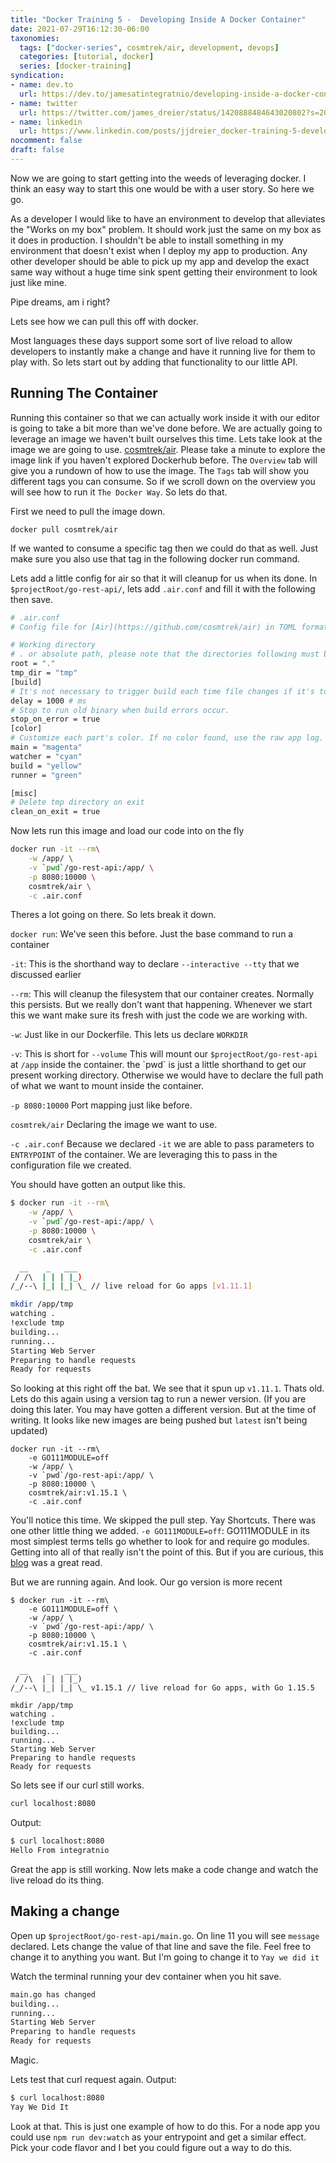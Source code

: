 ```yaml
---
title: "Docker Training 5 -  Developing Inside A Docker Container"
date: 2021-07-29T16:12:30-06:00
taxonomies:
  tags: ["docker-series", cosmtrek/air, development, devops]
  categories: [tutorial, docker]
  series: [docker-training]
syndication:
- name: dev.to
  url: https://dev.to/jamesatintegratnio/developing-inside-a-docker-container-3ofd
- name: twitter
  url: https://twitter.com/james_dreier/status/1420888484643020802?s=20
- name: linkedin
  url: https://www.linkedin.com/posts/jjdreier_docker-training-5-developing-inside-a-docker-activity-6826654269555396608-zTU0
nocomment: false
draft: false
---
```



Now we are going to start getting into the weeds of leveraging docker. I think an easy way to start this one would be with a user story. So here we go.

As a developer I would like to have an environment to develop that alleviates the "Works on my box" problem. It should work just the same on my box as it does in production. I shouldn't be able to install something in my environment that doesn't exist when I deploy my app to production. Any other developer should be able to pick up my app and develop the exact same way without a huge time sink spent getting their environment to look just like mine.

Pipe dreams, am i right?

Lets see how we can pull this off with docker.

Most languages these days support some sort of live reload to allow developers to instantly make a change and have it running live for them to play with. So lets start out by adding that functionality to our little API.

## Running The Container

Running this container so that we can actually work inside it with our editor is going to take a bit more than we've done before. We are actually going to leverage an image we haven't built ourselves this time. Lets take look at the image we are going to use. [cosmtrek/air](https://hub.docker.com/r/cosmtrek/air). Please take a minute to explore the image link if you haven't explored Dockerhub before. The `Overview` tab will give you a rundown of how to use the image. The `Tags` tab will show you different tags you can consume. So if we scroll down on the overview you will see how to run it `The Docker Way`. So lets do that. 

First we need to pull the image down.
```
docker pull cosmtrek/air
```
If we wanted to consume a specific tag then we could do that as well. Just make sure you also use that tag in the following docker run command.

Lets add a little config for air so that it will cleanup for us when its done. In `$projectRoot/go-rest-api/`, lets add `.air.conf` and fill it with the following then save.

```sh
# .air.conf
# Config file for [Air](https://github.com/cosmtrek/air) in TOML format

# Working directory
# . or absolute path, please note that the directories following must be under root.
root = "." 
tmp_dir = "tmp"
[build]
# It's not necessary to trigger build each time file changes if it's too frequent.
delay = 1000 # ms
# Stop to run old binary when build errors occur.
stop_on_error = true
[color]
# Customize each part's color. If no color found, use the raw app log.
main = "magenta"
watcher = "cyan"
build = "yellow"
runner = "green"

[misc]
# Delete tmp directory on exit
clean_on_exit = true
```

Now lets run this image and load our code into on the fly
```sh
docker run -it --rm\
    -w /app/ \
    -v `pwd`/go-rest-api:/app/ \
    -p 8080:10000 \
    cosmtrek/air \
    -c .air.conf
```

Theres a lot going on there. So lets break it down.

`docker run`: We've seen this before. Just the base command to run a container

`-it`: This is the shorthand way to declare `--interactive --tty` that we discussed earlier

`--rm`: This will cleanup the filesystem that our container creates. Normally this persists. But we really don't want that happening. Whenever we start this we want make sure its fresh with just the code we are working with.

`-w`: Just like in our Dockerfile. This lets us declare `WORKDIR`

`-v`: This is short for `--volume` This will mount our `$projectRoot/go-rest-api` at `/app` inside the container. the \`pwd\` is just a little shorthand to get our present working directory. Otherwise we would have to declare the full path of what we want to mount inside the container. 

`-p 8080:10000` Port mapping just like before.

`cosmtrek/air` Declaring the image we want to use.

`-c .air.conf` Because we declared `-it` we are able to pass parameters to `ENTRYPOINT` of the container. We are leveraging this to pass in the configuration file we created.

You should have gotten an output like this.
```sh
$ docker run -it --rm\
    -w /app/ \
    -v `pwd`/go-rest-api:/app/ \
    -p 8080:10000 \
    cosmtrek/air \
    -c .air.conf

  __    _   ___  
 / /\  | | | |_) 
/_/--\ |_| |_| \_ // live reload for Go apps [v1.11.1]

mkdir /app/tmp
watching .
!exclude tmp
building...
running...
Starting Web Server
Preparing to handle requests
Ready for requests
```

So looking at this right off the bat. We see that it spun up `v1.11.1`. Thats old. Lets do this again using a version tag to run a newer version. (If you are doing this later. You may have gotten a different version. But at the time of writing. It looks like new images are being pushed but `latest` isn't being updated)
```
docker run -it --rm\
    -e GO111MODULE=off
    -w /app/ \
    -v `pwd`/go-rest-api:/app/ \
    -p 8080:10000 \
    cosmtrek/air:v1.15.1 \
    -c .air.conf

```

You'll notice this time. We skipped the pull step. Yay Shortcuts. There was one other little thing we added.
`-e GO111MODULE=off`: GO111MODULE in its most simplest terms tells go whether to look for and require go modules. Getting into all of that really isn't the point of this. But if you are curious, this [blog](https://dev.to/maelvls/why-is-go111module-everywhere-and-everything-about-go-modules-24k) was a great read.

But we are running again. And look. Our go version is more recent
```
$ docker run -it --rm\
    -e GO111MODULE=off \
    -w /app/ \
    -v `pwd`/go-rest-api:/app/ \
    -p 8080:10000 \
    cosmtrek/air:v1.15.1 \
    -c .air.conf

  __    _   ___  
 / /\  | | | |_) 
/_/--\ |_| |_| \_ v1.15.1 // live reload for Go apps, with Go 1.15.5

mkdir /app/tmp
watching .
!exclude tmp
building...
running...
Starting Web Server
Preparing to handle requests
Ready for requests
```

So lets see if our curl still works.
```sh
curl localhost:8080
```
Output:
```sh
$ curl localhost:8080
Hello From integratnio
```
Great the app is still working. Now lets make a code change and watch the live reload do its thing.

## Making a change

Open up `$projectRoot/go-rest-api/main.go`. On line 11 you will see `message` declared. Lets change the value of that line and save the file. Feel free to change it to anything you want. But I'm going to change it to `Yay we did it`

Watch the terminal running your dev container when you hit save.
```sh
main.go has changed
building...
running...
Starting Web Server
Preparing to handle requests
Ready for requests
```
Magic.

Lets test that curl request again.
Output:
```sh
$ curl localhost:8080
Yay We Did It
```
Look at that. This is just one example of how to do this. For a node app you could use `npm run dev:watch` as your entrypoint and get a similar effect. Pick your code flavor and I bet you could figure out a way to do this.
